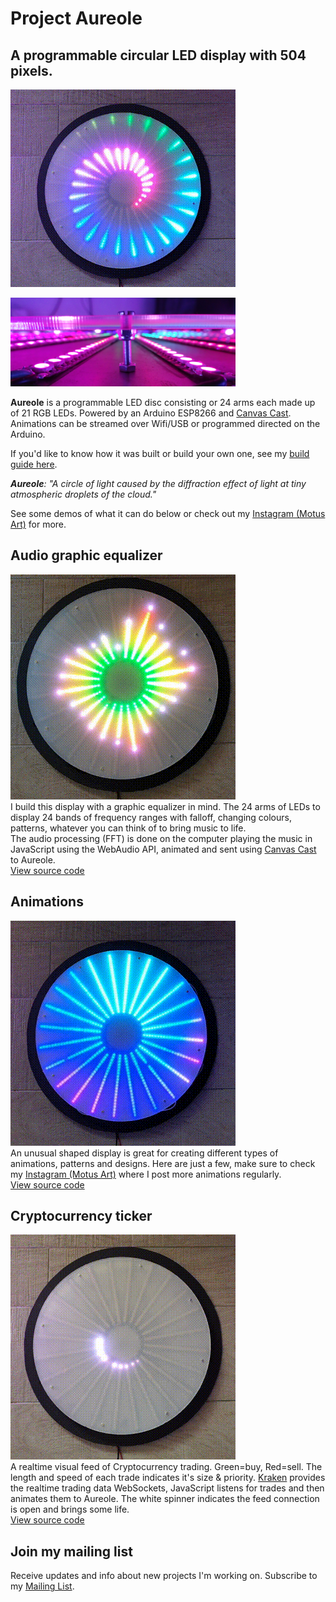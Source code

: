 # Project Aureole
## A programmable circular LED display with 504 pixels.

![Project Aureole LED disc](./photos/Light-spiral.gif "Project Aureole LED disc")

![Project Aureole LED disc](./photos/Inside.png "Project Aureole LED disc")

**Aureole** is a programmable LED disc consisting or 24 arms each made up of 21 RGB LEDs. Powered by an Arduino ESP8266 and [Canvas Cast](https://github.com/owenmcateer/canvas-cast). Animations can be streamed over Wifi/USB or programmed directed on the Arduino.

If you'd like to know how it was built or build your own one, see my [build guide here](./how-to-build/README.md).

_**Aureole**: "A circle of light caused by the diffraction effect of light at tiny atmospheric droplets of the cloud."_

See some demos of what it can do below or check out my [Instagram (Motus Art)](https://www.instagram.com/motus_art/) for more.

## Audio graphic equalizer
![Audio graphic equalizer on Aureole](./graphic-equalizer/gEq.gif "Audio graphic equalizer on Aureole")  
I build this display with a graphic equalizer in mind. The 24 arms of LEDs to display 24 bands of frequency ranges with falloff, changing colours, patterns, whatever you can think of to bring music to life.   
The audio processing (FFT) is done on the computer playing the music in JavaScript using the WebAudio API, animated and sent using [Canvas Cast](https://github.com/owenmcateer/canvas-cast) to Aureole.  
[View source code](./graphic-equalizer/equalizer.js)


## Animations
![Animations on Aureole](./animations/Animations.gif "Animations on Aureole")  
An unusual shaped display is great for creating different types of animations, patterns and designs. Here are just a few, make sure to check my [Instagram (Motus Art)](https://www.instagram.com/motus_art/) where I post more animations regularly.  
[View source code](./animations/)


## Cryptocurrency ticker
![Cryptocurrency ticker](./crypto-ticker/Crypto-tracker-demo.gif "Cryptocurrency ticket on Aureole")  
A realtime visual feed of Cryptocurrency trading. Green=buy, Red=sell. The length and speed of each trade indicates it's size & priority. [Kraken](https://docs.kraken.com/websockets/) provides the realtime trading data WebSockets, JavaScript listens for trades and then animates them to Aureole. The white spinner indicates the feed connection is open and brings some life.  
[View source code](./crypto-ticker/crypto-ticker.js)


## Join my mailing list
Receive updates and info about new projects I'm working on. Subscribe to my [Mailing List](https://github.us17.list-manage.com/subscribe?u=c52203446e94cb797253d941c&id=6b37dd911e).